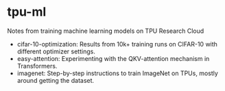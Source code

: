 # tpu-ml
Notes from training machine learning models on TPU Research Cloud

* cifar-10-optimization: Results from 10k+ training runs on CIFAR-10 with different optimizer settings.
* easy-attention: Experimenting with the QKV-attention mechanism in Transformers.
* imagenet: Step-by-step instructions to train ImageNet on TPUs, mostly around getting the dataset.

